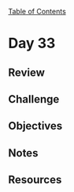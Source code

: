 
[Table of Contents](/README.md)

# Day 33

## Review

## Challenge

## Objectives

## Notes

## Resources
    